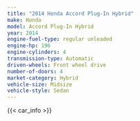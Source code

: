```yaml
---
title: "2014 Honda Accord Plug-In Hybrid"
make: Honda
model: Accord Plug-In Hybrid
year: 2014
engine-fuel-type: regular unleaded
engine-hp: 196
engine-cylinders: 4
transmission-type: Automatic
driven-wheels: Front wheel drive
number-of-doors: 4
market-category: Hybrid
vehicle-size: Midsize
vehicle-style: Sedan
---
```


{{< car_info >}}
